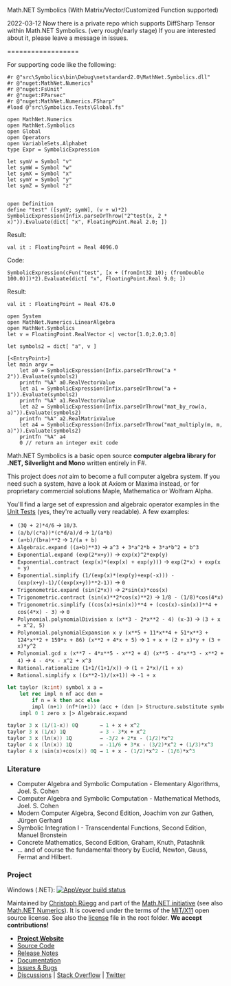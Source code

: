 Math.NET Symbolics (With Matrix/Vector/Customized Function supported)

2022-03-12 Now there is a private repo which supports DiffSharp Tensor within Math.NET Symbolics. (very rough/early stage)
If you are interested about it, please leave a message in issues.

==================

For supporting code like the following:

```
#r @"src\Symbolics\bin\Debug\netstandard2.0\MathNet.Symbolics.dll"
#r @"nuget:MathNet.Numerics"
#r @"nuget:FsUnit"
#r @"nuget:FParsec"
#r @"nuget:MathNet.Numerics.FSharp"
#load @"src\Symbolics.Tests\Global.fs"

open MathNet.Numerics
open MathNet.Symbolics
open Global
open Operators
open VariableSets.Alphabet
type Expr = SymbolicExpression

let symV = Symbol "v"
let symW = Symbol "w"
let symX = Symbol "x"
let symY = Symbol "y"
let symZ = Symbol "z"


open Definition
define "test" ([symV; symW], (v + w)*2)
SymbolicExpression(Infix.parseOrThrow("2^test(x, 2 * x)")).Evaluate(dict[ "x", FloatingPoint.Real 2.0; ])
```

Result:
```
val it : FloatingPoint = Real 4096.0
```

Code:
```
SymbolicExpression(cFun("test", [x + (fromInt32 10); (fromDouble 100.0)])*2).Evaluate(dict[ "x", FloatingPoint.Real 9.0; ])

```

Result:
```
val it : FloatingPoint = Real 476.0
```


```
open System
open MathNet.Numerics.LinearAlgebra
open MathNet.Symbolics
let v = FloatingPoint.RealVector <| vector[1.0;2.0;3.0]

let symbols2 = dict[ "a", v ]

[<EntryPoint>]
let main argv =
    let a0 = SymbolicExpression(Infix.parseOrThrow("a * 2")).Evaluate(symbols2)
    printfn "%A" a0.RealVectorValue
    let a1 = SymbolicExpression(Infix.parseOrThrow("a + 1")).Evaluate(symbols2)
    printfn "%A" a1.RealVectorValue
    let a2 = SymbolicExpression(Infix.parseOrThrow("mat_by_row(a, a)")).Evaluate(symbols2)
    printfn "%A" a2.RealMatrixValue
    let a4 = SymbolicExpression(Infix.parseOrThrow("mat_multiply(m, m, a)")).Evaluate(symbols2)
    printfn "%A" a4
    0 // return an integer exit code
```

Math.NET Symbolics is a basic open source **computer algebra library for .NET, Silverlight and Mono** written entirely in F#.

This project does *not* aim to become a full computer algebra system. If you need such a system, have a look at Axiom or Maxima instead, or for proprietary commercial solutions Maple, Mathematica or Wolfram Alpha.

You'll find a large set of expression and algebraic operator examples in the [Unit Tests](src/Symbolics.Tests/Tests.fs) (yes, they're actually very readable). A few examples:

* `(3Q + 2)*4/6` → `10/3`.
* `(a/b/(c*a))*(c*d/a)/d` → `1/(a*b)`
* `(a+b)/(b+a)**2` → `1/(a + b)`
* `Algebraic.expand ((a+b)**3)` → `a^3 + 3*a^2*b + 3*a*b^2 + b^3`
* `Exponential.expand (exp(2*x+y))` → `exp(x)^2*exp(y)`
* `Exponential.contract (exp(x)*(exp(x) + exp(y)))` → `exp(2*x) + exp(x + y)`
* `Exponential.simplify (1/(exp(x)*(exp(y)+exp(-x))) - (exp(x+y)-1)/((exp(x+y))**2-1))` → `0`
* `Trigonometric.expand (sin(2*x))` → `2*sin(x)*cos(x)`
* `Trigonometric.contract (sin(x)**2*cos(x)**2)` → `1/8 - (1/8)*cos(4*x)`
* `Trigonometric.simplify ((cos(x)+sin(x))**4 + (cos(x)-sin(x))**4 + cos(4*x) - 3)` → `0`
* `Polynomial.polynomialDivision x (x**3 - 2*x**2 - 4) (x-3)` → `(3 + x + x^2, 5)`
* `Polynomial.polynomialExpansion x y (x**5 + 11*x**4 + 51*x**3 + 124*x**2 + 159*x + 86) (x**2 + 4*x + 5)` → `1 + x + (2 + x)*y + (3 + x)*y^2`
* `Polynomial.gcd x (x**7 - 4*x**5 - x**2 + 4) (x**5 - 4*x**3 - x**2 + 4)` → `4 - 4*x - x^2 + x^3`
* `Rational.rationalize (1+1/(1+1/x))` → `(1 + 2*x)/(1 + x)`
* `Rational.simplify x ((x**2-1)/(x+1))` → `-1 + x`

```fsharp
let taylor (k:int) symbol x a =
    let rec impl n nf acc dxn =
        if n = k then acc else
        impl (n+1) (nf*(n+1)) (acc + (dxn |> Structure.substitute symbol a)/nf*(symbol-a)**n) (Calculus.differentiate symbol dxn)
    impl 0 1 zero x |> Algebraic.expand

taylor 3 x (1/(1-x)) 0Q       → 1 + x + x^2
taylor 3 x (1/x) 1Q           → 3 - 3*x + x^2
taylor 3 x (ln(x)) 1Q         → -3/2 + 2*x - (1/2)*x^2
taylor 4 x (ln(x)) 1Q         → -11/6 + 3*x - (3/2)*x^2 + (1/3)*x^3
taylor 4 x (sin(x)+cos(x)) 0Q → 1 + x - (1/2)*x^2 - (1/6)*x^3
```

### Literature

* Computer Algebra and Symbolic Computation - Elementary Algorithms, Joel. S. Cohen
* Computer Algebra and Symbolic Computation - Mathematical Methods, Joel. S. Cohen
* Modern Computer Algebra, Second Edition, Joachim von zur Gathen, Jürgen Gerhard
* Symbolic Integration I - Transcendental Functions, Second Edition, Manuel Bronstein
* Concrete Mathematics, Second Edition, Graham, Knuth, Patashnik
* ... and of course the fundamental theory by Euclid, Newton, Gauss, Fermat and Hilbert.

### Project

Windows (.NET): [![AppVeyor build status](https://ci.appveyor.com/api/projects/status/6u71stf85qudifvv/branch/master)](https://ci.appveyor.com/project/cdrnet/mathnet-symbolics)

Maintained by [Christoph Rüegg](https://christoph.ruegg.name/) and part of the [Math.NET initiative](https://www.mathdotnet.com) (see also [Math.NET Numerics](https://numerics.mathdotnet.com/)). It is covered under the terms of the [MIT/X11](https://mathnetnumerics.codeplex.com/license) open source license. See also the [license](LICENSE.md) file in the root folder. **We accept contributions!**

* [**Project Website**](https://symbolics.mathdotnet.com/)
* [Source Code](https://github.com/mathnet/mathnet-symbolics)
* [Release Notes](https://symbolics.mathdotnet.com/ReleaseNotes.html)
* [Documentation](https://symbolics.mathdotnet.com/)
* [Issues & Bugs](https://github.com/mathnet/mathnet-symbolics/issues)
* [Discussions](https://discuss.mathdotnet.com/c/symbolics) | [Stack Overflow](https://stackoverflow.com/questions/tagged/mathdotnet) | [Twitter](https://twitter.com/MathDotNet)
